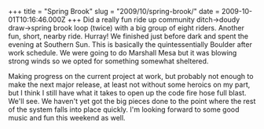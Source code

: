 +++
title = "Spring Brook"
slug = "2009/10/spring-brook/"
date = 2009-10-01T10:16:46.000Z
+++
Did a really fun ride up community ditch->doudy draw->spring brook loop (twice) with a big group of eight riders. Another fun, short, nearby ride. Hurray! We finished just before dark and spent the evening at Southern Sun. This is basically the quintessentially Boulder after work schedule. We were going to do Marshall Mesa but it was blowing strong winds so we opted for something somewhat sheltered.

Making progress on the current project at work, but probably not enough to make the next major release, at least not without some heroics on my part, but I think I still have what it takes to open up the code fire hose full blast. We'll see. We haven't yet got the big pieces done to the point where the rest of the system falls into place quickly. I'm looking forward to some good music and fun this weekend as well.